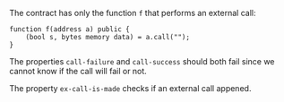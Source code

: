 The contract has only the function `f` that performs an external call:
```
function f(address a) public {
    (bool s, bytes memory data) = a.call("");
}
```
The properties `call-failure` and `call-success` should both fail since we cannot know if the call will fail or not.

The property `ex-call-is-made` checks if an external call appened.

